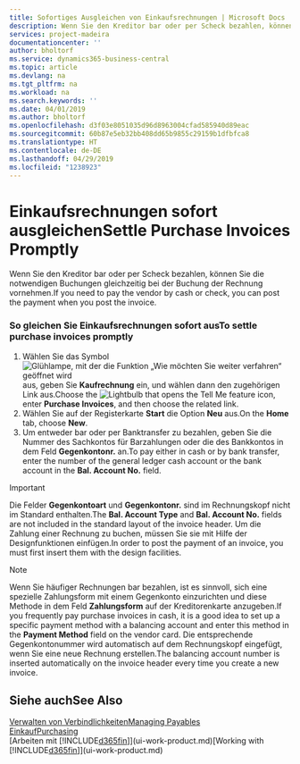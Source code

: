```yaml
---
title: Sofortiges Ausgleichen von Einkaufsrechnungen | Microsoft Docs
description: Wenn Sie den Kreditor bar oder per Scheck bezahlen, können Sie die notwendigen Buchungen gleichzeitig bei der Buchung der Rechnung vornehmen.
services: project-madeira
documentationcenter: ''
author: bholtorf
ms.service: dynamics365-business-central
ms.topic: article
ms.devlang: na
ms.tgt_pltfrm: na
ms.workload: na
ms.search.keywords: ''
ms.date: 04/01/2019
ms.author: bholtorf
ms.openlocfilehash: d3f03e8051035d96d8963004cfad585940d89eac
ms.sourcegitcommit: 60b87e5eb32bb408dd65b9855c29159b1dfbfca8
ms.translationtype: HT
ms.contentlocale: de-DE
ms.lasthandoff: 04/29/2019
ms.locfileid: "1238923"
---
```

# <a name="settle-purchase-invoices-promptly"></a><span data-ttu-id="b3d70-103">Einkaufsrechnungen sofort ausgleichen</span><span class="sxs-lookup"><span data-stu-id="b3d70-103">Settle Purchase Invoices Promptly</span></span>
<span data-ttu-id="b3d70-104">Wenn Sie den Kreditor bar oder per Scheck bezahlen, können Sie die notwendigen Buchungen gleichzeitig bei der Buchung der Rechnung vornehmen.</span><span class="sxs-lookup"><span data-stu-id="b3d70-104">If you need to pay the vendor by cash or check, you can post the payment when you post the invoice.</span></span>  
  
### <a name="to-settle-purchase-invoices-promptly"></a><span data-ttu-id="b3d70-105">So gleichen Sie Einkaufsrechnungen sofort aus</span><span class="sxs-lookup"><span data-stu-id="b3d70-105">To settle purchase invoices promptly</span></span>  
1. <span data-ttu-id="b3d70-106">Wählen Sie das Symbol ![Glühlampe, mit der die Funktion „Wie möchten Sie weiter verfahren“ geöffnet wird](media/ui-search/search_small.png "Wie möchten Sie weiter verfahren?") aus, geben Sie **Kaufrechnung** ein, und wählen dann den zugehörigen Link aus.</span><span class="sxs-lookup"><span data-stu-id="b3d70-106">Choose the ![Lightbulb that opens the Tell Me feature](media/ui-search/search_small.png "Tell me what you want to do") icon, enter **Purchase Invoices**, and then choose the related link.</span></span>  
2. <span data-ttu-id="b3d70-107">Wählen Sie auf der Registerkarte **Start** die Option **Neu** aus.</span><span class="sxs-lookup"><span data-stu-id="b3d70-107">On the **Home** tab, choose **New**.</span></span>  
3.  <span data-ttu-id="b3d70-108">Um entweder bar oder per Banktransfer zu bezahlen, geben Sie die Nummer des Sachkontos für Barzahlungen oder die des Bankkontos in dem Feld **Gegenkontonr.** an.</span><span class="sxs-lookup"><span data-stu-id="b3d70-108">To pay either in cash or by bank transfer, enter the number of the general ledger cash account or the bank account in the **Bal. Account No.** field.</span></span>  
  
> [!IMPORTANT]  
>  <span data-ttu-id="b3d70-109">Die Felder **Gegenkontoart** und **Gegenkontonr.** sind im Rechnungskopf nicht im Standard enthalten.</span><span class="sxs-lookup"><span data-stu-id="b3d70-109">The **Bal. Account Type** and **Bal. Account No.** fields are not included in the standard layout of the invoice header.</span></span> <span data-ttu-id="b3d70-110">Um die Zahlung einer Rechnung zu buchen, müssen Sie sie mit Hilfe der Designfunktionen einfügen.</span><span class="sxs-lookup"><span data-stu-id="b3d70-110">In order to post the payment of an invoice, you must first insert them with the design facilities.</span></span>  
  
> [!NOTE]  
>  <span data-ttu-id="b3d70-111">Wenn Sie häufiger Rechnungen bar bezahlen, ist es sinnvoll, sich eine spezielle Zahlungsform mit einem Gegenkonto einzurichten und diese Methode in dem Feld **Zahlungsform** auf der Kreditorenkarte anzugeben.</span><span class="sxs-lookup"><span data-stu-id="b3d70-111">If you frequently pay purchase invoices in cash, it is a good idea to set up a specific payment method with a balancing account and enter this method in the **Payment Method** field on the vendor card.</span></span> <span data-ttu-id="b3d70-112">Die entsprechende Gegenkontonummer wird automatisch auf dem Rechnungskopf eingefügt, wenn Sie eine neue Rechnung erstellen.</span><span class="sxs-lookup"><span data-stu-id="b3d70-112">The balancing account number is inserted automatically on the invoice header every time you create a new invoice.</span></span>  
  
## <a name="see-also"></a><span data-ttu-id="b3d70-113">Siehe auch</span><span class="sxs-lookup"><span data-stu-id="b3d70-113">See Also</span></span>  
[<span data-ttu-id="b3d70-114">Verwalten von Verbindlichkeiten</span><span class="sxs-lookup"><span data-stu-id="b3d70-114">Managing Payables</span></span>](payables-manage-payables.md)  
[<span data-ttu-id="b3d70-115">Einkauf</span><span class="sxs-lookup"><span data-stu-id="b3d70-115">Purchasing</span></span>](purchasing-manage-purchasing.md)  
<span data-ttu-id="b3d70-116">[Arbeiten mit [!INCLUDE[d365fin](includes/d365fin_md.md)]](ui-work-product.md)</span><span class="sxs-lookup"><span data-stu-id="b3d70-116">[Working with [!INCLUDE[d365fin](includes/d365fin_md.md)]](ui-work-product.md)</span></span>